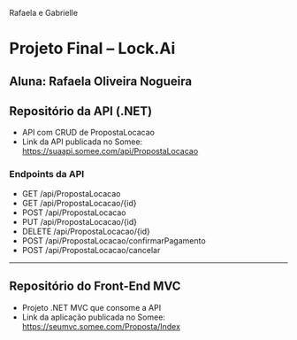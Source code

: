 Rafaela e Gabrielle

# Projeto Final – Lock.Ai

## Aluna: Rafaela Oliveira Nogueira

## Repositório da API (.NET)
- API com CRUD de PropostaLocacao
- Link da API publicada no Somee: https://suaapi.somee.com/api/PropostaLocacao

### Endpoints da API
- GET /api/PropostaLocacao
- GET /api/PropostaLocacao/{id}
- POST /api/PropostaLocacao
- PUT /api/PropostaLocacao/{id}
- DELETE /api/PropostaLocacao/{id}
- POST /api/PropostaLocacao/confirmarPagamento
- POST /api/PropostaLocacao/cancelar

---

## Repositório do Front-End MVC
- Projeto .NET MVC que consome a API
- Link da aplicação publicada no Somee: https://seumvc.somee.com/Proposta/Index




